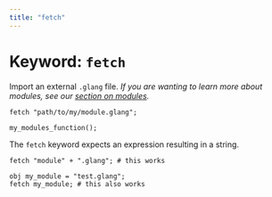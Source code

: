 ```yaml
---
title: "fetch"
---
```


# Keyword: `fetch`

Import an external `.glang` file. _If you are wanting to learn more about modules, see our [section on modules](/docs/modules/)._

```
fetch "path/to/my/module.glang";

my_modules_function();
```

The `fetch` keyword expects an expression resulting in a string.

```
fetch "module" + ".glang"; # this works

obj my_module = "test.glang";
fetch my_module; # this also works
```
